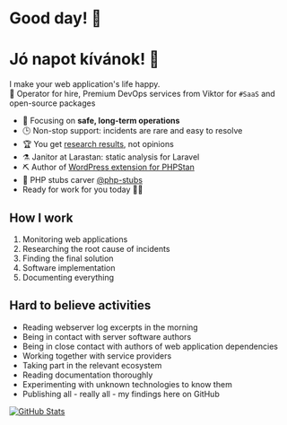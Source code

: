 # Good day! 👋

# Jó napot kívánok! 👋

I make your web application's life happy.  
📡 Operator for hire, Premium DevOps services from Viktor for `#SaaS` and open-source packages

- 🎯 Focusing on **safe, long-term operations**
- 🕒 Non-stop support: incidents are rare and easy to resolve
- 🏆 You get [research results](https://github.com/szepeviktor/debian-server-tools#readme), not opinions
- ⚗️ Janitor at Larastan: static analysis for Laravel
- ⛏️ Author of [WordPress extension for PHPStan](https://packagist.org/packages/szepeviktor/phpstan-wordpress/stats)
- 🌳 PHP stubs carver [@php-stubs](https://github.com/php-stubs/)
- Ready for work for you today 🏃‍♂️

## How I work

1. Monitoring web applications
2. Researching the root cause of incidents
3. Finding the final solution
4. Software implementation
5. Documenting everything

## Hard to believe activities

- Reading webserver log excerpts in the morning
- Being in contact with server software authors
- Being in close contact with authors of web application dependencies
- Working together with service providers
- Taking part in the relevant ecosystem
- Reading documentation thoroughly
- Experimenting with unknown technologies to know them
- Publishing all - really all - my findings here on GitHub

[![GitHub Stats](https://github-readme-stats.vercel.app/api?username=szepeviktor)](https://github.com/pulls?q=author%3Aszepeviktor+sort%3Aupdated-desc)

